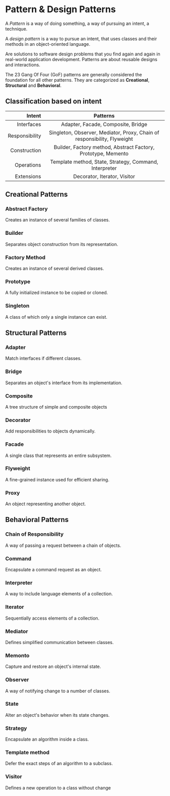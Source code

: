 # Pattern & Design Patterns

A _Pattern_ is a way of doing something, a way of pursuing an intent, a technique.

A _design pattern_ is a way to pursue an intent, that uses classes and their methods in an object-oriented language.

Are solutions to software design problems that you find again and again in real-world application development. Patterns are about reusable designs and interactions.

The 23 Gang Of Four (GoF) patterns are generally considered the foundation for all other patterns. They are categorized as __Creational__, __Structural__ and __Behavioral__.

## Classification based on intent

| Intent            |  Patterns                                                                 |
|------------------:| :-----------------------------------------------------------------------: |
| Interfaces        | Adapter, Facade, Composite, Bridge                                        |
| Responsibility    | Singleton, Observer, Mediator, Proxy, Chain of responsibility, Flyweight  |
| Construction      | Builder, Factory method, Abstract Factory, Prototype, Memento             |
| Operations        | Template method, State, Strategy, Command, Interpreter                    |
| Extensions        | Decorator, Iterator, Visitor                                              |


## Creational Patterns

### Abstract Factory

Creates an instance of several families of classes.

### Builder

Separates object construction from its representation.

### Factory Method

Creates an instance of several derived classes.

### Prototype

A fully initialized instance to be copied or cloned.

### Singleton

A class of which only a single instance can exist.

## Structural Patterns

### Adapter

Match interfaces if different classes.

### Bridge

Separates an object's interface from its implementation.

### Composite

A tree structure of simple and composite objects

### Decorator

Add responsibilities to objects dynamically.

### Facade

A single class that represents an entire subsystem.

### Flyweight

A fine-grained instance used for efficient sharing.

### Proxy

An object representing another object.

## Behavioral Patterns

### Chain of Responsibility

A way of passing a request between a chain of objects.

### Command

Encapsulate a command request as an object.

### Interpreter

A way to include language elements of a collection.

### Iterator

Sequentially access elements of a collection.

### Mediator

Defines simplified communication between classes.

### Memonto

Capture and restore an object's internal state.

### Observer

A way of notifying change to a number of classes.

### State

Alter an object's behavior when its state changes.

### Strategy

Encapsulate an algorithm inside a class.

### Template method

Defer the exact steps of an algorithm to a subclass.

### Visitor

Defines a new operation to a class without change